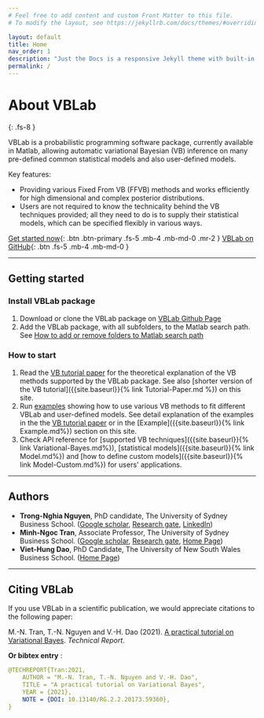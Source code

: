 ```yaml
---
# Feel free to add content and custom Front Matter to this file.
# To modify the layout, see https://jekyllrb.com/docs/themes/#overriding-theme-defaults

layout: default
title: Home
nav_order: 1
description: "Just the Docs is a responsive Jekyll theme with built-in search that is easily customizable and hosted on GitHub Pages."
permalink: /
---
```


# **About VBLab**
{: .fs-8 }

VBLab is a probabilistic programming software package, currently available in Matlab, allowing automatic variational Bayesian (VB) inference on many pre-defined common statistical models and also user-defined models. 

Key features:
- Providing various Fixed From VB (FFVB) methods and works efficiently for high dimensional and complex posterior distributions. 
- Users are not required to know the technicality behind the VB techniques provided; all they need to do is to supply their statistical models, which can be specified flexibly in various ways.

[Get started now](#getting-started){: .btn .btn-primary .fs-5 .mb-4 .mb-md-0 .mr-2 } [VBLab on GitHub](https://github.com/VBayesLab/Tutorial-on-VB){: .btn .fs-5 .mb-4 .mb-md-0 }

---

## Getting started

### Install VBLab package

1. Download or clone the VBLab package on [VBLab Github Page](https://github.com/VBayesLab/Tutorial-on-VB)
2. Add the VBLab package, with all subfolders, to the Matlab search path. See [How to add or remove folders to Matlab search path](https://au.mathworks.com/help/matlab/matlab_env/add-remove-or-reorder-folders-on-the-search-path.html)

### How to start

1. Read the [VB tutorial paper](https://www.researchgate.net/publication/340006729_A_practical_tutorial_on_Variational_Bayes) for the theoretical explanation of the VB methods supported by the VBLab package. See also [shorter version of the VB tutorial]({{site.baseurl}}{% link Tutorial-Paper.md %}) on this site.
2. Run [examples](https://github.com/VBayesLab/Tutorial-on-VB) showing how to use various VB methods to fit different VBLab and user-defined models. See detail explanation of the examples in the the [VB tutorial paper](https://www.researchgate.net/publication/340006729_A_practical_tutorial_on_Variational_Bayes) or in the [Example]({{site.baseurl}}{% link Example.md%}) section on this site.
3. Check API reference for [supported VB techniques]({{site.baseurl}}{% link Variational-Bayes.md%}), [statistical models]({{site.baseurl}}{% link Model.md%}) and [how to define custom models]({{site.baseurl}}{% link Model-Custom.md%}) for users' applications.  

---

## Authors

- **Trong-Nghia Nguyen**, PhD candidate, The University of Sydney Business School. ([Google scholar](https://scholar.google.com.vn/citations?user=4fEGoI8AAAAJ&hl=en), [Research gate](https://www.researchgate.net/profile/Nghia_Nguyen79), [LinkedIn](https://www.linkedin.com/in/nguyen-nghia-458b3097/))
- **Minh-Ngoc Tran**, Associate Professor, The University of Sydney Business School. ([Google scholar](https://scholar.google.com/citations?user=98A6Dq8AAAAJ&hl=en), [Research gate](https://www.researchgate.net/profile/Minh-Ngoc-Tran), [Home Page](https://sites.google.com/site/mntran26/home))
- **Viet-Hung Dao**, PhD Candidate, The University of New South Wales Business School. ([Home Page](https://acems.org.au/our-people/hung-dao))

--- 

## Citing VBLab

If you use VBLab in a scientific publication, we would appreciate citations to the following paper:

M.-N. Tran, T.-N. Nguyen and V.-H. Dao (2021). [A practical tutorial on Variational Bayes](https://www.researchgate.net/publication/340006729_A_practical_tutorial_on_Variational_Bayes). *Technical Report*.

**Or bibtex entry** :
```yaml
@TECHREPORT{Tran:2021,
	AUTHOR = "M.-N. Tran, T.-N. Nguyen and V.-H. Dao",
	TITLE = "A practical tutorial on Variational Bayes",
	YEAR = {2021},
	NOTE = {DOI: 10.13140/RG.2.2.20173.59360},
}
```

